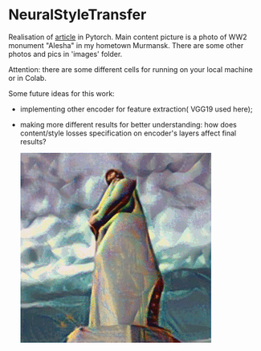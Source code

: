 # NeuralStyleTransfer

Realisation of [article](https://arxiv.org/abs/1508.06576) in Pytorch. Main content picture is a photo of WW2 monument "Alesha" in my hometown Murmansk. There are some other photos and pics in 'images' folder.

Attention: there are some different cells for running on your local machine or in Colab.

Some future ideas for this work:

- implementing other encoder for feature extraction( VGG19 used here);

- making more different results for better understanding: how does content/style losses specification on encoder's layers affect final results?

  ![style 1](pics/style_1.gif "NST")

